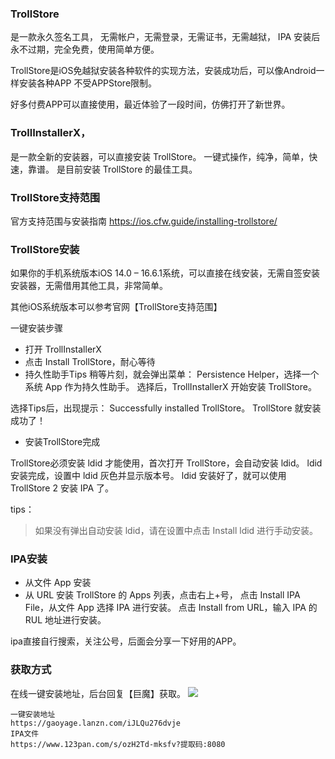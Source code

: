 ### TrollStore
是一款永久签名工具，
无需帐户，无需登录，无需证书，无需越狱，
IPA 安装后永不过期，完全免费，使用简单方便。

TrollStore是iOS免越狱安装各种软件的实现方法，安装成功后，可以像Android一样安装各种APP
不受APPStore限制。

好多付费APP可以直接使用，最近体验了一段时间，仿佛打开了新世界。

### TrollInstallerX，
是一款全新的安装器，可以直接安装 TrollStore。
一键式操作，纯净，简单，快速，靠谱。
是目前安装 TrollStore 的最佳工具。

### TrollStore支持范围
官方支持范围与安装指南
https://ios.cfw.guide/installing-trollstore/

### TrollStore安装
如果你的手机系统版本iOS 14.0 – 16.6.1系统，可以直接在线安装，无需自签安装安装器，无需借用其他工具，非常简单。

其他iOS系统版本可以参考官网【TrollStore支持范围】

一键安装步骤
- 打开 TrollInstallerX
- 点击 Install TrollStore，耐心等待
- 持久性助手Tips
稍等片刻，就会弹出菜单：
Persistence Helper，选择一个系统 App 作为持久性助手。
选择后，TrollInstallerX 开始安装 TrollStore。

选择Tips后，出现提示：
Successfully installed TrollStore。
TrollStore 就安装成功了！
- 安装TrollStore完成

TrollStore必须安装 ldid 才能使用，首次打开 TrollStore，会自动安装 ldid。
ldid 安装完成，设置中 ldid 灰色并显示版本号。
ldid 安装好了，就可以使用 TrollStore 2 安装 IPA 了。

tips：
> 如果没有弹出自动安装 ldid，请在设置中点击 Install ldid 进行手动安装。

### IPA安装
- 从文件 App 安装
- 从 URL 安装
TrollStore 的 Apps 列表，点击右上+号，
点击 Install IPA File，从文件 App 选择 IPA 进行安装。
点击 Install from URL，输入 IPA 的 RUL 地址进行安装。

ipa直接自行搜索，关注公号，后面会分享一下好用的APP。

### 获取方式
在线一键安装地址，后台回复【巨魔】获取。
![](https://inshub.oss-cn-beijing.aliyuncs.com/inshub/images/qrcode_for_inshub.jpg)
```
一键安装地址
https://gaoyage.lanzn.com/iJLQu276dvje
IPA文件
https://www.123pan.com/s/ozH2Td-mksfv?提取码:8080
```